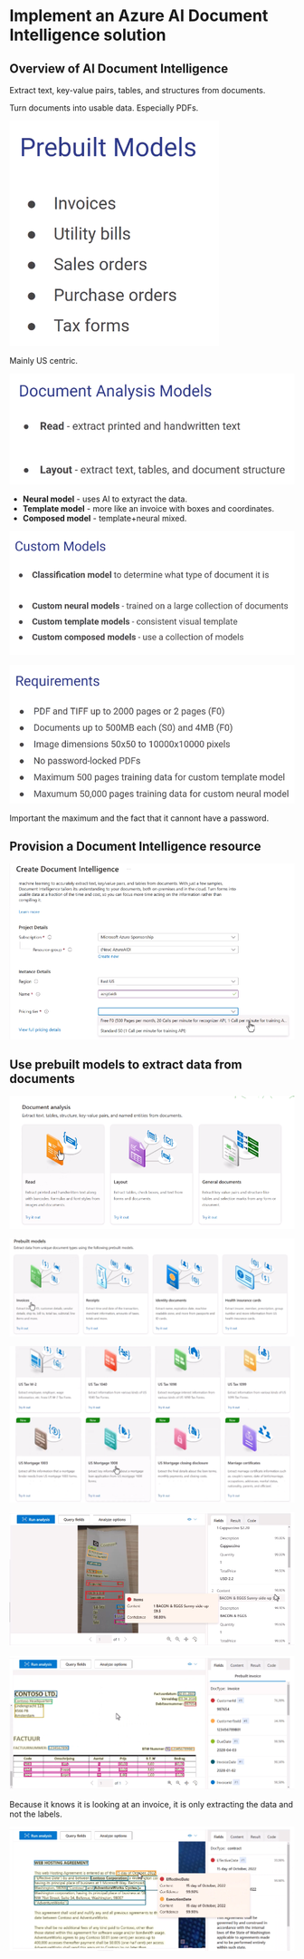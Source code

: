 # Implement an Azure AI Document Intelligence solution

## Overview of AI Document Intelligence

Extract text, key-value pairs, tables, and structures from documents.

Turn documents into usable data. Especially PDFs.

![alt text](image-308.png)

Mainly US centric.

![alt text](image-309.png)

- **Neural model** - uses AI to extyract the data.
- **Template model** - more like an invoice with boxes and coordinates.
- **Composed model** - template+neural mixed.

![alt text](image-310.png)

![alt text](image-311.png)

Important the maximum and the fact that it cannont have a password.

## Provision a Document Intelligence resource

![alt text](image-312.png)

## Use prebuilt models to extract data from documents

![alt text](image-313.png)

![alt text](image-314.png)

![alt text](image-315.png)

![alt text](image-316.png)

![alt text](image-317.png)

Because it knows it is looking at an invoice, it is only extracting the data and not the labels.

![alt text](image-318.png)

